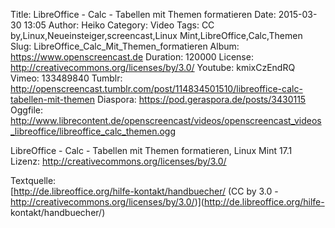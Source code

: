 Title: LibreOffice - Calc - Tabellen mit Themen formatieren
Date: 2015-03-30 13:05
Author: Heiko
Category: Video
Tags: CC by,Linux,Neueinsteiger,screencast,Linux Mint,LibreOffice,Calc,Themen
Slug: LibreOffice_Calc_Mit_Themen_formatieren
Album: https://www.openscreencast.de
Duration: 120000
License: http://creativecommons.org/licenses/by/3.0/
Youtube: kmixCzEndRQ
Vimeo: 133489840
Tumblr: http://openscreencast.tumblr.com/post/114834501510/libreoffice-calc-tabellen-mit-themen
Diaspora: https://pod.geraspora.de/posts/3430115
Oggfile: http://www.librecontent.de/openscreencast/videos/openscreencast_videos_libreoffice/libreoffice_calc_themen.ogg

LibreOffice - Calc - Tabellen mit Themen formatieren, Linux Mint 17.1  
Lizenz: <http://creativecommons.org/licenses/by/3.0/>  
  
Textquelle:  
[http://de.libreoffice.org/hilfe-kontakt/handbuecher/ (CC by 3.0 -
http://creativecommons.org/licenses/by/3.0/)](http://de.libreoffice.org/hilfe-
kontakt/handbuecher/)

